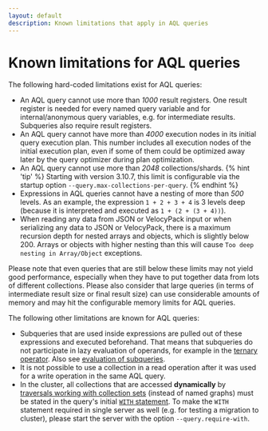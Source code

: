 ```yaml
---
layout: default
description: Known limitations that apply in AQL queries
---
```

Known limitations for AQL queries
=================================

The following hard-coded limitations exist for AQL queries:

- An AQL query cannot use more than _1000_ result registers.
  One result register is needed for every named query variable and for
  internal/anonymous query variables, e.g. for intermediate results.
  Subqueries also require result registers.
- An AQL query cannot have more than _4000_ execution nodes in its initial
  query execution plan. This number includes all execution nodes of the
  initial execution plan, even if some of them could be
  optimized away later by the query optimizer during plan optimization.
- An AQL query cannot use more than _2048_ collections/shards.
  {% hint 'tip' %}
  Starting with version 3.10.7, this limit is configurable via the startup option
  `--query.max-collections-per-query`.
  {% endhint %}
- Expressions in AQL queries cannot have a nesting of more than _500_ levels.
  As an example, the expression `1 + 2 + 3 + 4` is 3 levels deep
  (because it is interpreted and executed as `1 + (2 + (3 + 4))`).
- When reading any data from JSON or VelocyPack input or when serializing
  any data to JSON or VelocyPack, there is a maximum recursion depth for 
  nested arrays and objects, which is slightly below 200. Arrays or objects
  with higher nesting than this will cause `Too deep nesting in Array/Object`
  exceptions.

Please note that even queries that are still below these limits may not
yield good performance, especially when they have to put together data from lots
of different collections. Please also consider that large queries (in terms of
intermediate result size or final result size) can use considerable amounts of
memory and may hit the configurable memory limits for AQL queries.

The following other limitations are known for AQL queries:

- Subqueries that are used inside expressions are pulled out of these
  expressions and executed beforehand. That means that subqueries do not
  participate in lazy evaluation of operands, for example in the
  [ternary operator](operators.html#ternary-operator). Also see
  [evaluation of subqueries](fundamentals-subqueries.html#evaluation-of-subqueries).
- It is not possible to use a collection in a read operation after
  it was used for a write operation in the same AQL query.
- In the cluster, all collections that are accessed **dynamically** by
  [traversals working with collection sets](graphs-traversals.html#working-with-collection-sets)
  (instead of named graphs) must be stated in the query's initial
  [`WITH` statement](operations-with.html). To make the `WITH` statement
  required in single server as well (e.g. for testing a migration to cluster),
  please start the server with the option `--query.require-with`.
